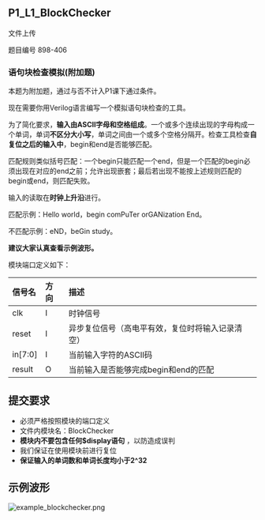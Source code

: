 ## P1_L1_BlockChecker

文件上传

题目编号 898-406

### 语句块检查模拟(附加题)

本题为附加题，通过与否不计入P1课下通过条件。

现在需要你用Verilog语言编写一个模拟语句块检查的工具。

为了简化要求，**输入由ASCII字母和空格组成**。一个或多个连续出现的字母构成一个单词，单词**不区分大小写**，单词之间由一个或多个空格分隔开。检查工具检查**自复位之后的输入中**，begin和end是否能够匹配。

匹配规则类似括号匹配：一个begin只能匹配一个end，但是一个匹配的begin必须出现在对应的end之前；允许出现嵌套；最后若出现不能按上述规则匹配的begin或end，则匹配失败。

输入的读取在**时钟上升沿**进行。

匹配示例：Hello world，begin comPuTer orGANization End。

不匹配示例：eND，beGin study。

**建议大家认真查看示例波形。**

模块端口定义如下：

| 信号名  | 方向 | 描述                                             |
| :------ | :--- | :----------------------------------------------- |
| clk     | I    | 时钟信号                                         |
| reset   | I    | 异步复位信号（高电平有效，复位时将输入记录清空） |
| in[7:0] | I    | 当前输入字符的ASCII码                            |
| result  | O    | 当前输入是否能够完成begin和end的匹配             |

## 提交要求

- 必须严格按照模块的端口定义
- 文件内模块名：BlockChecker
- **模块内不要包含任何$display语句** ，以防造成误判
- 我们保证在使用模块前进行复位
- **保证输入的单词数和单词长度均小于2^32**

## 示例波形

![example_blockchecker.png](http://cscore.buaa.edu.cn/assets/cscore-image/refkxh/ebe8c4fa-7fcf-4413-98ca-54407d779c86/example_blockchecker.png)